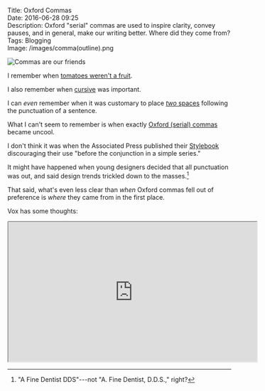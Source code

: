 Title: Oxford Commas  
Date: 2016-06-28 09:25  
Description: Oxford "serial" commas are used to inspire clarity, convey pauses, and in general, make our writing better. Where did they come from?  
Tags: Blogging  
Image: /images/comma(outline).png  

![Commas are our friends][1]

I remember when [tomatoes weren't a fruit][2].

I also remember when [cursive][3] was important.

I can *even* remember when it was customary to place [*two* spaces][4] following the punctuation of a sentence.

What I can't seem to remember is when exactly [Oxford (serial) commas][5] became uncool.

I don't think it was when the Associated Press published their [Stylebook][6] discouraging their use "before the conjunction in a simple series."

It might have happened when young designers decided that all punctuation was out, and said design trends trickled down to the masses.[^1]

That said, what's even less clear than *when* Oxford commas fell out of preference is *where* they came from in the first place.

Vox has some thoughts:

<iframe style="border-radius: 0.2em" width="560" height="315" src="https://www.youtube-nocookie.com/embed/zhN5c1ucRNk?rel=0&amp;showinfo=0" allowfullscreen></iframe>

[^1]: "A Fine Dentist DDS"---not "A. Fine Dentist, D.D.S.," right?

[1]: /images/comma(outline).png "The comma, set in Ideal Sans"
[2]: https://en.wikipedia.org/wiki/Tomato#Fruit_versus_vegetable "Wikipedia: 'tomatoes: fruits or vegetables'"
[3]: https://en.wikipedia.org/wiki/Cursive#Conservation_efforts_and_cognitive_benefits "Wikipedia: 'Conservation efforts and cognitive benefits'"
[4]: https://en.wikipedia.org/wiki/Full_stop#Spacing_after_a_full_stop "Wikipedia: 'Spacing after a full stop'"
[5]: https://en.wikipedia.org/wiki/Serial_comma "Wikipedia: Serial comma"
[6]: https://en.wikipedia.org/wiki/AP_Stylebook "Wikipedia: AP Stylebook"